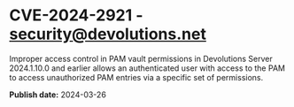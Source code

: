 # CVE-2024-2921 - security@devolutions.net

Improper access control in PAM vault permissions in Devolutions Server 2024.1.10.0 and earlier allows an authenticated user with access to the PAM to access unauthorized PAM entries via a specific set of permissions.



**Publish date:** 2024-03-26
